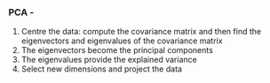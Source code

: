 ### PCA - 
1) Centre the data: compute the covariance matrix and then find the eigenvectors and eigenvalues of the covariance matrix
2) The eigenvectors become the principal components
3) The eigenvalues provide the explained variance
4) Select new dimensions and project the data

